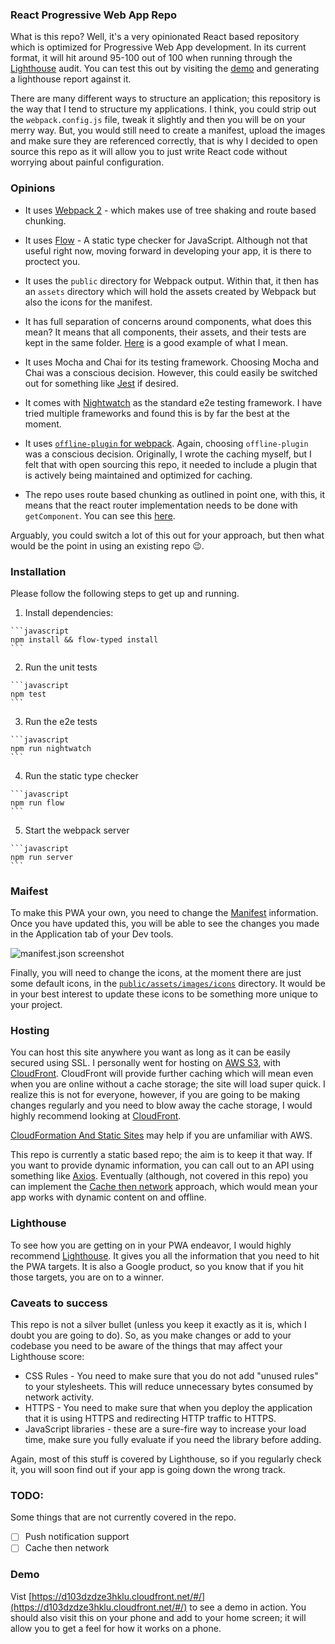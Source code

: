 ### React Progressive Web App Repo

What is this repo? Well, it's a very opinionated React based repository which is optimized for Progressive Web App development. In its current format, it will hit around 95-100 out of 100 when running through the [Lighthouse](https://developers.google.com/web/tools/lighthouse/) audit. You can test this out by visiting the [demo](https://d103dzdze3hklu.cloudfront.net/#/) and generating a lighthouse report against it.

There are many different ways to structure an application; this repository is the way that I tend to structure my applications. I think, you could strip out the `webpack.config.js` file, tweak it slightly and then you will be on your merry way. But, you would still need to create a manifest, upload the images and make sure they are referenced correctly, that is why I decided to open source this repo as it will allow you to just write React code without worrying about painful configuration.

### Opinions

- It uses [Webpack 2](https://webpack.js.org/) - which makes use of tree shaking and route based chunking.

- It uses [Flow](https://flowtype.org/) - A static type checker for JavaScript. Although not that useful right now, moving forward in developing your app, it is there to proctect you.

- It uses the `public` directory for Webpack output. Within that, it then has an `assets` directory which will hold the assets created by Webpack but also the icons for the manifest.

- It has full separation of concerns around components, what does this mean? It means that all components, their assets, and their tests are kept in the same folder. [Here](https://github.com/simonfl3tcher/react-progressive-web-app-repo/tree/master/src/components/Home) is a good example of what I mean.

- It uses Mocha and Chai for its testing framework. Choosing Mocha and Chai was a conscious decision. However, this could easily be switched out for something like [Jest](https://facebook.github.io/jest/) if desired.

- It comes with [Nightwatch](http://nightwatchjs.org/) as the standard e2e testing framework. I have tried multiple frameworks and found this is by far the best at the moment.

- It uses [`offline-plugin` for webpack](https://github.com/NekR/offline-plugin). Again, choosing `offline-plugin` was a conscious decision. Originally, I wrote the caching myself, but I felt that with open sourcing this repo, it needed to include a plugin that is actively being maintained and optimized for caching.

- The repo uses route based chunking as outlined in point one, with this, it means that the react router implementation needs to be done with `getComponent`. You can see this [here](https://github.com/simonfl3tcher/react-progressive-web-app-repo/blob/master/src/routes.jsx#L20).

Arguably, you could switch a lot of this out for your approach, but then what would be the point in using an existing repo 😉.

### Installation

Please follow the following steps to get up and running.

  1. Install dependencies:

    ```javascript
    npm install && flow-typed install
    ```

  2. Run the unit tests

    ```javascript
    npm test
    ```

  3. Run the e2e tests

    ```javascript
    npm run nightwatch
    ```

  4. Run the static type checker

    ```javascript
    npm run flow
    ```

  5. Start the webpack server

    ```javascript
    npm run server
    ```

### Maifest

To make this PWA your own, you need to change the [Manifest](https://github.com/simonfl3tcher/react-progressive-web-app-repo/blob/master/public/manifest.json) information. Once you have updated this, you will be able to see the changes you made in the Application tab of your Dev tools.

![manifest.json screenshot](https://s3-eu-west-1.amazonaws.com/simonfl3tcher-github-image/Screenshot+2017-02-23+18.42.56.png)

Finally, you will need to change the icons, at the moment there are just some default icons, in the [`public/assets/images/icons`](https://github.com/simonfl3tcher/react-progressive-web-app-repo/tree/master/public/assets/images/icons) directory. It would be in your best interest to update these icons to be something more unique to your project.

### Hosting

You can host this site anywhere you want as long as it can be easily secured using SSL. I personally went for hosting on [AWS S3](https://aws.amazon.com/s3/), with [CloudFront](https://aws.amazon.com/cloudfront/). CloudFront will provide further caching which will mean even when you are online without a cache storage; the site will load super quick. I realize this is not for everyone, however, if you are going to be making changes regularly and you need to blow away the cache storage, I would highly recommend looking at [CloudFront](https://aws.amazon.com/cloudfront/).

[CloudFormation And Static Sites](https://serverlesscode.com/post/instant-static-site-cloudformation/) may help if you are unfamiliar with AWS.

This repo is currently a static based repo; the aim is to keep it that way. If you want to provide dynamic information, you can call out to an API using something like [Axios](https://github.com/mzabriskie/axios). Eventually (although, not covered in this repo) you can implement the [Cache then network](https://jakearchibald.com/2014/offline-cookbook/#cache-then-network) approach, which would mean your app works with dynamic content on and offline.


### Lighthouse

To see how you are getting on in your PWA endeavor, I would highly recommend [Lighthouse](https://developers.google.com/web/tools/lighthouse/).
It gives you all the information that you need to hit the PWA targets. It is also a Google product, so you know that if you hit those targets, you
are on to a winner.

### Caveats to success

This repo is not a silver bullet (unless you keep it exactly as it is, which I doubt you are going to do). So, as you make changes or add to your codebase you need to be aware of the things that may affect your Lighthouse score:

- CSS Rules - You need to make sure that you do not add "unused rules" to your stylesheets. This will reduce unnecessary bytes consumed by network activity.
- HTTPS - You need to make sure that when you deploy the application that it is using HTTPS and redirecting HTTP traffic to HTTPS.
- JavaScript libraries - these are a sure-fire way to increase your load time, make sure you fully evaluate if you need the library before adding.

Again, most of this stuff is covered by Lighthouse, so if you regularly check it, you will soon find out if your app is going down the wrong track.

### TODO:

Some things that are not currently covered in the repo.

- [ ] Push notification support
- [ ] Cache then network

### Demo

Vist [https://d103dzdze3hklu.cloudfront.net/#/](https://d103dzdze3hklu.cloudfront.net/#/) to see a demo in action.
You should also visit this on your phone and add to your home screen; it will allow you to get a feel for how it works on a phone.
